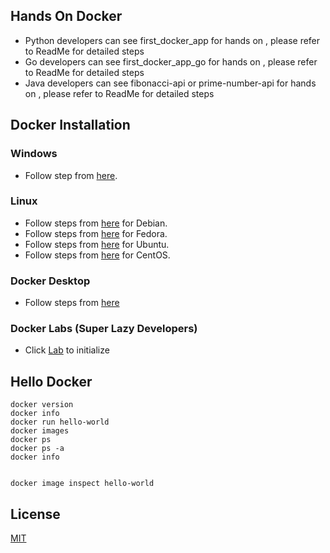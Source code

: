 
## Hands On Docker
- Python developers can see first_docker_app for hands on , please refer to ReadMe for detailed steps
- Go developers can see first_docker_app_go for hands on , please refer to ReadMe for detailed steps
- Java developers can see fibonacci-api or prime-number-api for hands on , please refer to ReadMe for detailed steps


## Docker Installation

### Windows
- Follow step from [here](https://docs.docker.com/docker-for-windows/wsl/).

### Linux

- Follow steps from [here](https://docs.docker.com/engine/install/debian/) for Debian.
- Follow steps from [here](https://docs.docker.com/engine/install/fedora/) for Fedora.
- Follow steps from [here](https://docs.docker.com/engine/install/ubuntu/) for Ubuntu.
- Follow steps from [here](https://docs.docker.com/engine/install/centos/) for CentOS.

### Docker Desktop
- Follow steps from [here](https://www.docker.com/products/docker-desktop)

### Docker Labs (Super Lazy Developers)
- Click [Lab](https://labs.play-with-docker.com/#) to initialize

## Hello Docker
```unix
docker version
docker info
docker run hello-world
docker images
docker ps
docker ps -a
docker info


docker image inspect hello-world
```

## License
[MIT](https://choosealicense.com/licenses/mit/)
